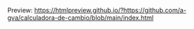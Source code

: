 Preview:
https://htmlpreview.github.io/?https://github.com/a-gva/calculadora-de-cambio/blob/main/index.html
